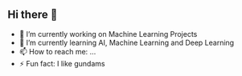 ## Hi there 👋
- 🔭 I’m currently working on Machine Learning Projects
- 🌱 I’m currently learning AI, Machine Learning and Deep Learning
- 📫 How to reach me: ...
- ⚡ Fun fact: I like gundams
<!--
**srlemon464/srlemon464** is a ✨ _special_ ✨ repository because its `README.md` (this file) appears on your GitHub profile.

Here are some ideas to get you started:

- 🔭 I’m currently working on ...
- 🌱 I’m currently learning ...
- 👯 I’m looking to collaborate on ...
- 🤔 I’m looking for help with ...
- 💬 Ask me about ...
- 📫 How to reach me: ...
- 😄 Pronouns: ...
- ⚡ Fun fact: ...
-->
